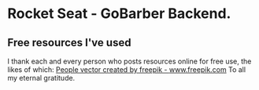 # Rocket Seat - GoBarber Backend.

## Free resources I've used

I thank each and every person who posts resources online for free use, the likes of which: 
<a href="https://www.freepik.com/free-photos-vectors/people">People vector created by freepik - www.freepik.com</a>
To all my eternal gratitude.